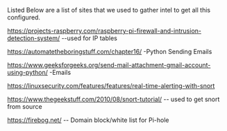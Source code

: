 Listed Below are a list of sites that we used to gather intel to get all this configured.

https://projects-raspberry.com/raspberry-pi-firewall-and-intrusion-detection-system/ --used for IP tables 

https://automatetheboringstuff.com/chapter16/ -Python Sending Emails 

https://www.geeksforgeeks.org/send-mail-attachment-gmail-account-using-python/ -Emails

https://linuxsecurity.com/features/features/real-time-alerting-with-snort 

https://www.thegeekstuff.com/2010/08/snort-tutorial/ -- used to get snort from source

https://firebog.net/ -- Domain block/white list for Pi-hole